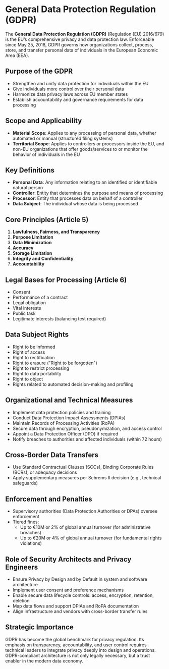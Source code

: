 # General Data Protection Regulation (GDPR)

The **General Data Protection Regulation (GDPR)** (Regulation (EU) 2016/679) is the EU’s comprehensive privacy and data protection law. Enforceable since May 25, 2018, GDPR governs how organizations collect, process, store, and transfer personal data of individuals in the European Economic Area (EEA).

## Purpose of the GDPR

- Strengthen and unify data protection for individuals within the EU
- Give individuals more control over their personal data
- Harmonize data privacy laws across EU member states
- Establish accountability and governance requirements for data processing

## Scope and Applicability

- **Material Scope**: Applies to any processing of personal data, whether automated or manual (structured filing systems)
- **Territorial Scope**: Applies to controllers or processors inside the EU, and non-EU organizations that offer goods/services to or monitor the behavior of individuals in the EU

## Key Definitions

- **Personal Data**: Any information relating to an identified or identifiable natural person
- **Controller**: Entity that determines the purpose and means of processing
- **Processor**: Entity that processes data on behalf of a controller
- **Data Subject**: The individual whose data is being processed

## Core Principles (Article 5)

1. **Lawfulness, Fairness, and Transparency**
2. **Purpose Limitation**
3. **Data Minimization**
4. **Accuracy**
5. **Storage Limitation**
6. **Integrity and Confidentiality**
7. **Accountability**

## Legal Bases for Processing (Article 6)

- Consent
- Performance of a contract
- Legal obligation
- Vital interests
- Public task
- Legitimate interests (balancing test required)

## Data Subject Rights

- Right to be informed
- Right of access
- Right to rectification
- Right to erasure ("Right to be forgotten")
- Right to restrict processing
- Right to data portability
- Right to object
- Rights related to automated decision-making and profiling

## Organizational and Technical Measures

- Implement data protection policies and training
- Conduct Data Protection Impact Assessments (DPIAs)
- Maintain Records of Processing Activities (RoPA)
- Secure data through encryption, pseudonymization, and access control
- Appoint a Data Protection Officer (DPO) if required
- Notify breaches to authorities and affected individuals (within 72 hours)

## Cross-Border Data Transfers

- Use Standard Contractual Clauses (SCCs), Binding Corporate Rules (BCRs), or adequacy decisions
- Apply supplementary measures per Schrems II decision (e.g., technical safeguards)

## Enforcement and Penalties

- Supervisory authorities (Data Protection Authorities or DPAs) oversee enforcement
- Tiered fines:
  - Up to €10M or 2% of global annual turnover (for administrative breaches)
  - Up to €20M or 4% of global annual turnover (for fundamental rights violations)

## Role of Security Architects and Privacy Engineers

- Ensure Privacy by Design and by Default in system and software architecture
- Implement user consent and preference mechanisms
- Enable secure data lifecycle controls: access, encryption, retention, deletion
- Map data flows and support DPIAs and RoPA documentation
- Align infrastructure and vendors with cross-border transfer rules

## Strategic Importance

GDPR has become the global benchmark for privacy regulation. Its emphasis on transparency, accountability, and user control requires technical leaders to integrate privacy deeply into design and operations. GDPR-compliant architecture is not only legally necessary, but a trust enabler in the modern data economy.

